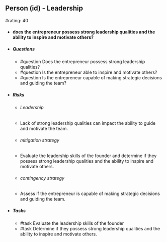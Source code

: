 ## Person (id) - Leadership
#rating: 40
- #### does the entrepreneur possess strong leadership qualities and the ability to inspire and motivate others?
- ##### Questions
  - #question Does the entrepreneur possess strong leadership qualities?
  - #question Is the entrepreneur able to inspire and motivate others?
  - #question Is the entrepreneur capable of making strategic decisions and guiding the team?
- ##### Risks

  - ###### Leadership
  - Lack of strong leadership qualities can impact the ability to guide and motivate the team.
  - ###### mitigation strategy
  - Evaluate the leadership skills of the founder and determine if they possess strong leadership qualities and the ability to inspire and motivate others.
  - ###### contingency strategy
  - Assess if the entrepreneur is capable of making strategic decisions and guiding the team.
- ##### Tasks
  - #task Evaluate the leadership skills of the founder
  - #task  Determine if they possess strong leadership qualities and the ability to inspire and motivate others.


